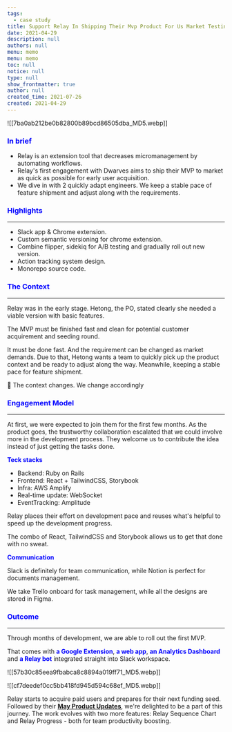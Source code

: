 ```yaml
---
tags: 
  - case study
title: Support Relay In Shipping Their Mvp Product For Us Market Testing
date: 2021-04-29
description: null
authors: null
menu: memo
menu: memo
toc: null
notice: null
type: null
show_frontmatter: true
author: null
created_time: 2021-07-26
created: 2021-04-29
---
```


![[7ba0ab212be0b82800b89bcd86505dba_MD5.webp]]

### <span style='color:blue'>In brief</span>

* Relay is an extension tool that decreases micromanagement by automating workflows.
* Relay's first engagement with Dwarves aims to ship their MVP to market as quick as possible for early user acquisition.
* We dive in with 2 quickly adapt engineers. We keep a stable pace of feature shipment and adjust along with the requirements. 

### <span style='color:blue'>**Highlights**</span>

---

* Slack app & Chrome extension.
* Custom semantic versioning for chrome extension.
* Combine flipper, sidekiq for A/B testing and gradually roll out new version.
* Action tracking system design.
* Monorepo source code.

### <span style='color:blue'>The Context</span>

---

Relay was in the early stage. Hetong, the PO, stated clearly she needed a viable version with basic features.

The MVP must be finished fast and clean for potential customer acquirement and seeding round.

It must be done fast. And the requirement can be changed as market demands. Due to that, Hetong wants a team to quickly pick up the product context and be ready to adjust along the way. Meanwhile, keeping a stable pace for feature shipment.


🔹 The context changes. We change accordingly


### <span style='color:blue'>**Engagement Model**</span>

---

At first, we were expected to join them for the first few months. As the product goes, the trustworthy collaboration escalated that we could involve more in the development process. They welcome us to contribute the idea instead of just getting the tasks done.


<span style='color:blue'>**Teck stacks**</span>

<!-- column_list 038f145e-4c23-4f87-a674-de90065491ce -->

<!-- column f578a490-632b-48b2-9567-bf1cc95f79ff -->

* Backend: Ruby on Rails
* Frontend: React + TailwindCSS, Storybook 
* Infra: AWS Amplify
* Real-time update: WebSocket
* EventTracking: Amplitude

<!-- column 1330b672-0d1e-4540-8715-3b38e6eefb3e -->

Relay places their effort on development pace and reuses what's helpful to speed up the development progress. 

The combo of React, TailwindCSS and Storybook allows us to get that done with no sweat.



<span style='color:blue'>**Communication**</span>

Slack is definitely for team communication, while Notion is perfect for documents management. 

We take Trello onboard for task management, while all the designs are stored in Figma. 


### <span style='color:blue'>**Outcome**</span>

---

Through months of development, we are able to roll out the first MVP. 

That comes with <span style='color:blue'>**a Google Extension**</span>, <span style='color:blue'>**a web app**</span>, <span style='color:blue'>**an Analytics Dashboard**</span> and <span style='color:blue'>**a Relay bot**</span> integrated straight into Slack workspace.

<!-- column_list 20cbae4a-4ebb-4f4c-a475-56ce8f7a9f42 -->

<!-- column b91d7f4d-86a0-4487-82d0-67183b50821a -->

![[57b30c85eea9fbabca8c8894a019ff71_MD5.webp]]

<!-- column 212e8fb1-17ad-4a84-80c5-c1800e65beab -->

![[cf7deedef0cc5bb418fd945d594c68ef_MD5.webp]]


Relay starts to acquire paid users and prepares for their next funding seed. Followed by their <span style='color:blue'>**[May Product Updates](https://teamrelay.medium.com/relay-product-updates-may-2021-f7b3db7002c5)**</span>, we're delighted to be a part of this journey. The work evolves with two more features: Relay Sequence Chart and Relay Progress - both for team productivity boosting.

